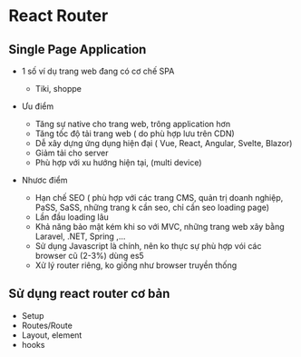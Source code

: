 # React Router

## Single Page Application

- 1 số ví dụ trang web đang có cơ chế SPA
  - Tiki, shoppe
- Ưu điểm

  - Tăng sự native cho trang web, trông application hơn
  - Tăng tốc độ tải trang web ( do phù hợp lưu trên CDN)
  - Dễ xây dựng ứng dụng hiện đại ( Vue, React, Angular, Svelte, Blazor)
  - Giảm tải cho server
  - Phù hợp với xu hướng hiện tại, (multi device)

- Nhươc điểm
  - Hạn chế SEO ( phù hợp với các trang CMS, quản trị doanh nghiệp, PaSS, SaSS, những trang k cần seo, chỉ cần seo loading page)
  - Lần đầu loading lâu
  - Khả năng bảo mật kém khi so với MVC, những trang web xây bằng Laravel, .NET, Spring ,...
  - Sử dụng Javascript là chính, nên ko thực sự phù hợp vói các browser cũ (2-3%) dùng es5
  - Xử lý router riêng, ko giống như browser truyền thống

## Sử dụng react router cơ bản

- Setup
- Routes/Route
- Layout, element
- hooks
